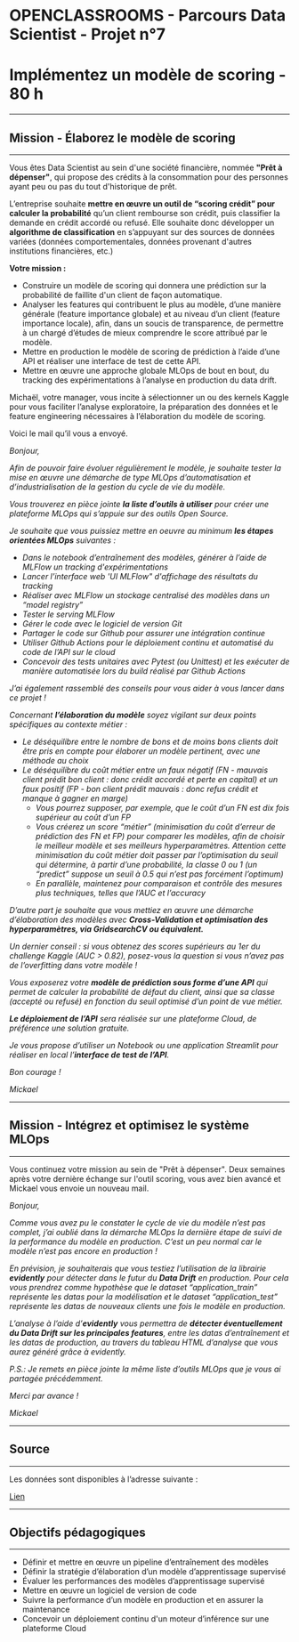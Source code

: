 # OPENCLASSROOMS - Parcours Data Scientist - Projet n°7
# Implémentez un modèle de scoring - 80 h

------------------------------
## Mission - Élaborez le modèle de scoring
------------------------------

Vous êtes Data Scientist au sein d'une société financière, nommée **"Prêt à dépenser"**, qui propose des crédits à la consommation pour des personnes ayant peu ou pas du tout d'historique de prêt.

L’entreprise souhaite **mettre en œuvre un outil de “scoring crédit” pour calculer la probabilité** qu’un client rembourse son crédit, puis classifier la demande en crédit accordé ou refusé. Elle souhaite donc développer un **algorithme de classification** en s’appuyant sur des sources de données variées (données comportementales, données provenant d'autres institutions financières, etc.)

**Votre mission :**
* Construire un modèle de scoring qui donnera une prédiction sur la probabilité de faillite d'un client de façon automatique.
* Analyser les features qui contribuent le plus au modèle, d’une manière générale (feature importance globale) et au niveau d’un client (feature importance locale), afin, dans un soucis de transparence, de permettre à un chargé d’études de mieux comprendre le score attribué par le modèle.
* Mettre en production le modèle de scoring de prédiction à l’aide d’une API et réaliser une interface de test de cette API.
* Mettre en œuvre une approche globale MLOps de bout en bout, du tracking des expérimentations à l’analyse en production du data drift.

Michaël, votre manager, vous incite à sélectionner un ou des kernels Kaggle pour vous faciliter l’analyse exploratoire, la préparation des données et le feature engineering nécessaires à l’élaboration du modèle de scoring. 

Voici le mail qu’il vous a envoyé.

*Bonjour,*

*Afin de pouvoir faire évoluer régulièrement le modèle, je souhaite tester la mise en œuvre une démarche de type MLOps d’automatisation et d’industrialisation de la gestion du cycle de vie du modèle.*

*Vous trouverez en pièce jointe **la liste d’outils à utiliser** pour créer une plateforme MLOps qui s’appuie sur des outils Open Source.* 

*Je souhaite que vous puissiez mettre en oeuvre au minimum **les étapes orientées MLOps** suivantes :* 
* *Dans le notebook d’entraînement des modèles, générer à l’aide de MLFlow un tracking d'expérimentations*
* *Lancer l’interface web 'UI MLFlow" d'affichage des résultats du tracking*
* *Réaliser avec MLFlow un stockage centralisé des modèles dans un “model registry”*
* *Tester le serving MLFlow*
* *Gérer le code avec le logiciel de version Git*
* *Partager le code sur Github pour assurer une intégration continue*
* *Utiliser Github Actions pour le déploiement continu et automatisé du code de l’API sur le cloud*
* *Concevoir des tests unitaires avec Pytest (ou Unittest) et les exécuter de manière automatisée lors du build réalisé par Github Actions*
 
*J’ai également rassemblé des conseils pour vous aider à vous lancer dans ce projet !*

*Concernant **l’élaboration du modèle** soyez vigilant sur deux points spécifiques au contexte métier :* 
* *Le déséquilibre entre le nombre de bons et de moins bons clients doit être pris en compte pour élaborer un modèle pertinent, avec une méthode au choix*
* *Le déséquilibre du coût métier entre un faux négatif (FN - mauvais client prédit bon client : donc crédit accordé et perte en capital) et un faux positif (FP - bon client prédit mauvais : donc refus crédit et manque à gagner en marge)*
    * *Vous pourrez supposer, par exemple, que le coût d’un FN est dix fois supérieur au coût d’un FP*
    * *Vous créerez un score “métier” (minimisation du coût d’erreur de prédiction des FN et FP) pour comparer les modèles, afin de choisir le meilleur modèle et ses meilleurs hyperparamètres. Attention cette minimisation du coût métier doit passer par l’optimisation du seuil qui détermine, à partir d’une probabilité, la classe 0 ou 1 (un “predict” suppose un seuil à 0.5 qui n’est pas forcément l’optimum)*
    * *En parallèle, maintenez pour comparaison et contrôle des mesures plus techniques, telles que l’AUC et l’accuracy*
 
*D’autre part je souhaite que vous mettiez en œuvre une démarche d’élaboration des modèles avec **Cross-Validation et optimisation des hyperparamètres, via GridsearchCV ou équivalent.***

*Un dernier conseil : si vous obtenez des scores supérieurs au 1er du challenge Kaggle (AUC > 0.82), posez-vous la question si vous n’avez pas de l’overfitting dans votre modèle !*

*Vous exposerez votre **modèle de prédiction sous forme d’une API** qui permet de calculer la probabilité de défaut du client, ainsi que sa classe (accepté ou refusé) en fonction du seuil optimisé d’un point de vue métier.*

***Le déploiement de l’API** sera réalisée sur une plateforme Cloud, de préférence une solution gratuite.*

*Je vous propose d’utiliser un Notebook ou une application Streamlit pour réaliser en local  l’**interface de test de l’API**.*

*Bon courage !*

*Mickael*

------------------------------
## Mission - Intégrez et optimisez le système MLOps
------------------------------

Vous continuez votre mission au sein de "Prêt à dépenser". Deux semaines après votre dernière échange sur l'outil scoring, vous avez bien avancé et Mickael vous envoie un nouveau mail.

*Bonjour,*

*Comme vous avez pu le constater le cycle de vie du modèle n’est pas complet, j’ai oublié dans la démarche MLOps la dernière étape de suivi de la performance du modèle en production. C’est un peu normal car le modèle n’est pas encore en production !*

*En prévision, je souhaiterais que vous testiez l’utilisation de la librairie **evidently** pour détecter dans le futur du **Data Drift** en production. Pour cela vous prendrez comme hypothèse que le dataset “application_train” représente les datas pour la modélisation et le dataset “application_test” représente les datas de nouveaux clients une fois le modèle en production.*

*L’analyse à l’aide d’**evidently** vous permettra de **détecter éventuellement du Data Drift sur les principales features**, entre les datas d’entraînement et les datas de production, au travers du tableau HTML d’analyse que vous aurez généré grâce à evidently.*

*P.S.: Je remets en pièce jointe la même liste d’outils MLOps que je vous ai partagée précédemment.*

*Merci par avance !*

*Mickael*

------------------------------
## Source 
------------------------------

Les données sont disponibles à l’adresse suivante : 

[Lien](https://s3-eu-west-1.amazonaws.com/static.oc-static.com/prod/courses/files/Parcours_data_scientist/Projet+-+Impl%C3%A9menter+un+mod%C3%A8le+de+scoring/Projet+Mise+en+prod+-+home-credit-default-risk.zip)


------------------------------
## Objectifs pédagogiques
------------------------------

  * Définir et mettre en œuvre un pipeline d’entraînement des modèles
  * Définir la stratégie d’élaboration d’un modèle d’apprentissage supervisé
  * Évaluer les performances des modèles d’apprentissage supervisé
  * Mettre en œuvre un logiciel de version de code
  * Suivre la performance d’un modèle en production et en assurer la maintenance
  * Concevoir un déploiement continu d'un moteur d’inférence sur une plateforme Cloud
